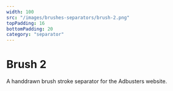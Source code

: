 ```yaml
---
width: 100
src: "/images/brushes-separators/brush-2.png"
topPadding: 16
bottomPadding: 20
category: "separator"
---
```


# Brush 2

A handdrawn brush stroke separator for the Adbusters website.
